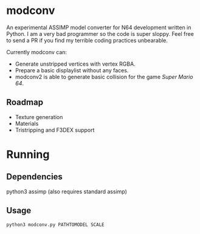 # modconv
An experimental ASSIMP model converter for N64 development written in Python. I am a very bad programmer so the code is super sloppy. Feel free to send a PR if you find my terrible coding practices unbearable.

Currently modconv can:
* Generate unstripped vertices with vertex RGBA.
* Prepare a basic displaylist without any faces.
* modconv2 is able to generate basic collision for the game *Super Mario 64*.

## Roadmap

* Texture generation
* Materials
* Tristripping and F3DEX support

# Running

## Dependencies
python3 assimp (also requires standard assimp)

## Usage

``python3 modconv.py PATHTOMODEL SCALE``
